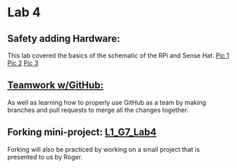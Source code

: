 # Lab 4

## Safety adding Hardware:
This lab covered the basics of the schematic of the RPi and Sense Hat. 
[Pic 1](https://github.com/andy-ngo/SYSC3010_Ngo_Andy/blob/master/lab4/Sense_Hat_Breadboard.png)
[Pic 2](https://github.com/andy-ngo/SYSC3010_Ngo_Andy/blob/master/lab4/Sense_Hat_Schematic.png)
[Pic 3](https://github.com/andy-ngo/SYSC3010_Ngo_Andy/blob/master/lab4/RPi_Temperature_Humidity.png)

## [Teamwork w/GitHub:](https://github.com/KarimMahrous/SYSC3010_Project_Repo)
As well as learning how to properly use GitHub as a team by making branches and pull requests to merge all the changes together. 

## Forking mini-project: [L1_G7_Lab4](https://github.com/KarimMahrous/SYSC3010Lab4)
Forking will also be practiced by working on a small project that is presented to us by Roger.
